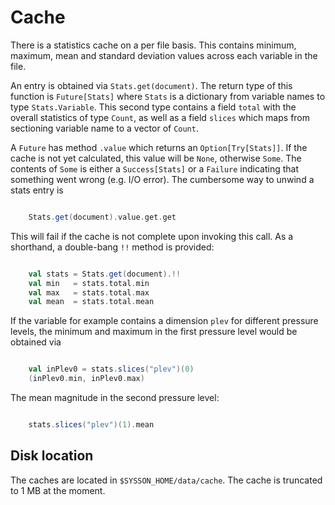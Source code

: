# Cache

There is a statistics cache on a per file basis. This contains minimum, maximum, mean and standard deviation values across each variable in the file.

An entry is obtained via `Stats.get(document)`. The return type of this function is `Future[Stats]` where `Stats` is a dictionary from variable names to type `Stats.Variable`. This second type contains a field `total` with the overall statistics of type `Count`, as well as a field `slices` which maps from sectioning variable name to a vector of `Count`.

A `Future` has method `.value` which returns an `Option[Try[Stats]]`. If the cache is not yet calculated, this value will be `None`, otherwise `Some`. The contents of `Some` is either a `Success[Stats]` or a `Failure` indicating that something went wrong (e.g. I/O error). The cumbersome way to unwind a stats entry is

```scala

    Stats.get(document).value.get.get
```

This will fail if the cache is not complete upon invoking this call. As a shorthand, a double-bang `!!` method is provided:

```scala

    val stats = Stats.get(document).!!
    val min   = stats.total.min
    val max   = stats.total.max
    val mean  = stats.total.mean
```

If the variable for example contains a dimension `plev` for different pressure levels, the minimum and maximum in the first pressure level would be obtained via

```scala

    val inPlev0 = stats.slices("plev")(0)
    (inPlev0.min, inPlev0.max)
```

The mean magnitude in the second pressure level:

```scala

    stats.slices("plev")(1).mean
```

## Disk location

The caches are located in `$SYSSON_HOME/data/cache`. The cache is truncated to 1 MB at the moment.
